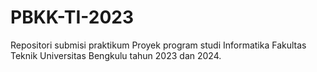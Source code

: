 # PBKK-TI-2023
Repositori submisi praktikum Proyek program studi Informatika Fakultas Teknik Universitas Bengkulu tahun 2023 dan 2024.
